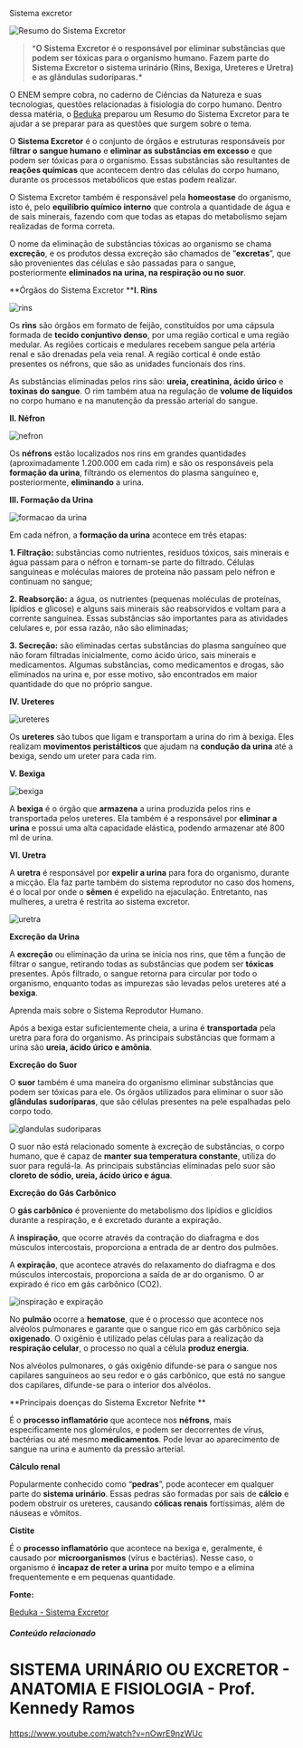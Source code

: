 
Sistema excretor

![Resumo do Sistema Excretor](https://static.planejativo.com/uploads/novas/e5e9353bc044977deb80bbc365cdf591.jpg)

> ***O Sistema Excretor é o responsável por eliminar substâncias que podem ser tóxicas para o organismo humano. Fazem parte do Sistema Excretor o sistema urinário (Rins, Bexiga, Ureteres e Uretra) e as glândulas sudoríparas.\***

O ENEM sempre cobra, no caderno de Ciências da Natureza e suas tecnologias, questões relacionadas à fisiologia do corpo humano. Dentro dessa matéria, o [Beduka](https://beduka.com/blog) preparou um Resumo do Sistema Excretor para te ajudar a se preparar para as questões que surgem sobre o tema.



O **Sistema Excretor** é o conjunto de órgãos e estruturas responsáveis por f**iltrar o sangue humano** e **eliminar as substâncias em excesso** e que podem ser tóxicas para o organismo. Essas substâncias são resultantes de **reações químicas** que acontecem dentro das células do corpo humano, durante os processos metabólicos que estas podem realizar.

O Sistema Excretor também é responsável pela **homeostase** do organismo, isto é, pelo **equilíbrio químico interno** que controla a quantidade de água e de sais minerais, fazendo com que todas as etapas do metabolismo sejam realizadas de forma correta.

O nome da eliminação de substâncias tóxicas ao organismo se chama **excreção**, e os produtos dessa excreção são chamados de “**excretas**”, que são provenientes das células e são passadas para o sangue, posteriormente **eliminados na urina, na respiração ou no suor**.

**Órgãos do Sistema Excretor 
****I. Rins**

![rins](https://static.planejativo.com/uploads/novas/d0c0f24be6e3996ac7579038dfb374d3.jpg)

Os **rins** são órgãos em formato de feijão, constituídos por uma cápsula formada de **tecido conjuntivo denso**, por uma região cortical e uma região medular. As regiões corticais e medulares recebem sangue pela artéria renal e são drenadas pela veia renal. A região cortical é onde estão presentes os néfrons, que são as unidades funcionais dos rins. 

As substâncias eliminadas pelos rins são: **ureia, creatinina, ácido úrico** e **toxinas do sangue**. O rim também atua na regulação de **volume de líquidos** no corpo humano e na manutenção da pressão arterial do sangue.

**II. Néfron**

![nefron](https://static.planejativo.com/uploads/novas/443dc8a1c6506d42fc9cd1bdb94c2ed4.jpg)

Os **néfrons** estão localizados nos rins em grandes quantidades (aproximadamente 1.200.000 em cada rim) e são os responsáveis pela **formação da urina**, filtrando os elementos do plasma sanguíneo e, posteriormente, **eliminando** a urina.

**III. Formação da Urina**

![formacao da urina](https://static.planejativo.com/uploads/novas/a58c8a5fcd4275fb337eaf3a8882eef3.jpg)

Em cada néfron, a **formação da urina** acontece em três etapas:

**1. Filtração:** substâncias como nutrientes, resíduos tóxicos, sais minerais e água passam para o néfron e tornam-se parte do filtrado. Células sanguíneas e moléculas maiores de proteína não passam pelo néfron e continuam no sangue;

**2. Reabsorção:** a água, os nutrientes (pequenas moléculas de proteínas, lipídios e glicose) e alguns sais minerais são reabsorvidos e voltam para a corrente sanguínea. Essas substâncias são importantes para as atividades celulares e, por essa razão, não são eliminadas;

**3. Secreção:** são eliminadas certas substâncias do plasma sanguíneo que não foram filtradas inicialmente, como ácido úrico, sais minerais e medicamentos. Algumas substâncias, como medicamentos e drogas, são eliminados na urina e, por esse motivo, são encontrados em maior quantidade do que no próprio sangue. 

**IV. Ureteres**

![ureteres ](https://static.planejativo.com/uploads/novas/8d9f16b6efcd7c38081624908119194f.jpg)

Os **ureteres** são tubos que ligam e transportam a urina do rim à bexiga. Eles realizam **movimentos peristálticos** que ajudam na **condução da urina** até a bexiga, sendo um ureter para cada rim. 

**V. Bexiga**

![bexiga](https://static.planejativo.com/uploads/novas/9342cee523862151e7ef1a5fe16d7594.jpg)

A **bexiga** é o órgão que **armazena** a urina produzida pelos rins e transportada pelos ureteres. Ela também é a responsável por **eliminar a urina** e possui uma alta capacidade elástica, podendo armazenar até 800 ml de urina.

**VI. Uretra**

A **uretra** é responsável por **expelir a urina** para fora do organismo, durante a micção. Ela faz parte também do sistema reprodutor no caso dos homens, é o local por onde o **sêmen** é expelido na ejaculação. Entretanto, nas mulheres, a uretra é restrita ao sistema excretor.

![uretra](https://static.planejativo.com/uploads/novas/cbea8c6799029718ea14390b64d8db1c.jpg)

**Excreção da Urina**

A **excreção** ou eliminação da urina se inicia nos rins, que têm a função de filtrar o sangue, retirando todas as substâncias que podem ser **tóxicas** presentes. Após filtrado, o sangue retorna para circular por todo o organismo, enquanto todas as impurezas são levadas pelos ureteres até a **bexiga**. 

Aprenda mais sobre o Sistema Reprodutor Humano.

Após a bexiga estar suficientemente cheia, a urina é **transportada** pela uretra para fora do organismo. As principais substâncias que formam a urina são **ureia, ácido úrico e amônia**.

**Excreção do Suor**

O **suor** também é uma maneira do organismo eliminar substâncias que podem ser tóxicas para ele. Os órgãos utilizados para eliminar o suor são **glândulas sudoríparas**, que são células presentes na pele espalhadas pelo corpo todo.

![glandulas sudoriparas](https://static.planejativo.com/uploads/novas/6cee65798a3b36fca96e38d3082b9862.jpg)

O suor não está relacionado somente à excreção de substâncias, o corpo humano, que é capaz de **manter sua temperatura constante**, utiliza do suor para regulá-la. As principais substâncias eliminadas pelo suor são **cloreto de sódio, ureia, ácido úrico e água**.

**Excreção do Gás Carbônico**

O **gás carbônico** é proveniente do metabolismo dos lipídios e glicídios durante a respiração, e é excretado durante a expiração.

A **inspiração**, que ocorre através da contração do diafragma e dos músculos intercostais, proporciona a entrada de ar dentro dos pulmões.

A **expiração**, que acontece através do relaxamento do diafragma e dos músculos intercostais, proporciona a saída de ar do organismo. O ar expirado é rico em gás carbônico (CO2).

![inspiração e expiração](https://static.planejativo.com/uploads/novas/af534840ac94a03b19c89d6e2f1b1847.jpg)

No **pulmão** ocorre a **hematose**, que é o processo que acontece nos alvéolos pulmonares e garante que o sangue rico em gás carbônico seja **oxigenado**. O oxigênio é utilizado pelas células para a realização da **respiração celular**, o processo no qual a célula **produz energia**.

Nos alvéolos pulmonares, o gás oxigênio difunde-se para o sangue nos capilares sanguíneos ao seu redor e o gás carbônico, que está no sangue dos capilares, difunde-se para o interior dos alvéolos.

**Principais doenças do Sistema Excretor Nefrite
**

É o **processo inflamatório** que acontece nos **néfrons**, mais especificamente nos glomérulos, e podem ser decorrentes de vírus, bactérias ou até mesmo **medicamentos**. Pode levar ao aparecimento de sangue na urina e aumento da pressão arterial.

**Cálculo renal**

Popularmente conhecido como “**pedras**”, pode acontecer em qualquer parte do **sistema urinário**. Essas pedras são formadas por sais de **cálcio** e podem obstruir os ureteres, causando **cólicas renais** fortíssimas, além de náuseas e vômitos.

**Cistite**

É o **processo inflamatório** que acontece na bexiga e, geralmente, é causado por **microorganismos** (vírus e bactérias). Nesse caso, o organismo é **incapaz de reter a urina** por muito tempo e a elimina frequentemente e em pequenas quantidade. 

**Fonte:** 

[Beduka - Sistema Excretor](https://beduka.com/blog/materias/biologia/resumo-do-sistema-excretor/)

##### Conteúdo relacionado

# SISTEMA URINÁRIO OU EXCRETOR - ANATOMIA E FISIOLOGIA - Prof. Kennedy Ramos

https://www.youtube.com/watch?v=nOwrE9nzWUc


